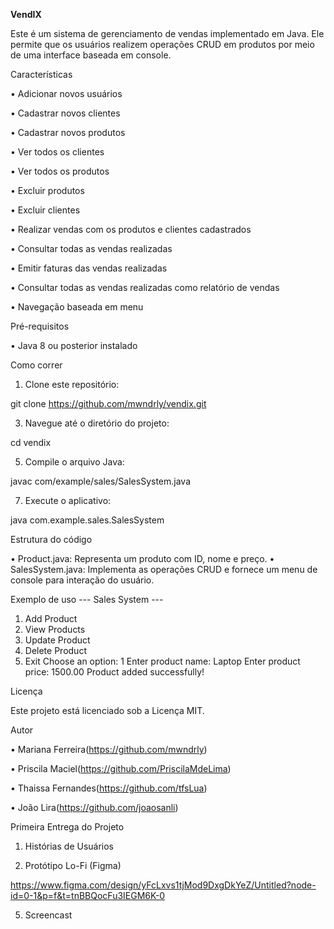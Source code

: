 **VendIX**

Este é um sistema de gerenciamento de vendas implementado em Java. Ele permite que os usuários realizem operações CRUD em produtos por meio de uma interface baseada em console.

Características

•	Adicionar novos usuários

•	Cadastrar novos clientes

•	Cadastrar novos produtos

•	Ver todos os clientes

•	Ver todos os produtos

•	Excluir produtos

•	Excluir clientes

•	Realizar vendas com os produtos e clientes cadastrados

•	Consultar todas as vendas realizadas

•	Emitir faturas das vendas realizadas

•	Consultar todas as vendas realizadas como relatório de vendas

•	Navegação baseada em menu

Pré-requisitos

•	Java 8 ou posterior instalado

Como correr

1.	Clone este repositório:
   
git clone https://github.com/mwndrly/vendix.git

3.	Navegue até o diretório do projeto:
   
cd vendix

5.	Compile o arquivo Java:
   
javac com/example/sales/SalesSystem.java

7.	Execute o aplicativo:
   
java com.example.sales.SalesSystem

Estrutura do código

•	Product.java: Representa um produto com ID, nome e preço.
•	SalesSystem.java: Implementa as operações CRUD e fornece um menu de console para interação do usuário.

Exemplo de uso
--- Sales System ---
1. Add Product
2. View Products
3. Update Product
4. Delete Product
5. Exit
Choose an option: 1
Enter product name: Laptop
Enter product price: 1500.00
Product added successfully!

Licença

Este projeto está licenciado sob a Licença MIT.

Autor

•	Mariana Ferreira(https://github.com/mwndrly)

•	Priscila Maciel(https://github.com/PriscilaMdeLima)

•	Thaissa Fernandes(https://github.com/tfsLua)

•	João Lira(https://github.com/joaosanli)


Primeira Entrega do Projeto

1.	Histórias de Usuários
   
3.	Protótipo Lo-Fi (Figma)

   https://www.figma.com/design/yFcLxvs1tjMod9DxgDkYeZ/Untitled?node-id=0-1&p=f&t=tnBBQocFu3IEGM6K-0
   
5.	Screencast





